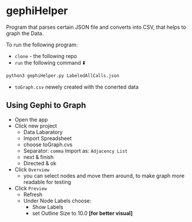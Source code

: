 # gephiHelper

Program that parses certain JSON file and converts into CSV, that helps to graph the Data.

To run the following program:
- ```clone``` - the following repo
- ```run``` the following command ⬇️
```py
python3 gephiHelper.py LabeledAllCalls.json
```
- ```toGraph.csv``` newely created with the conerted data

## Using Gephi to Graph

- Open the app
- Click new project
    - Data Labaratory
    - Import Spreadsheet
    - choose toGraph.cvs 
    - Separator: ```comma``` Import as: ```Adjacency List```
    - next & finish
    - Directed & ok
- Click ```Overview```
    - you can select nodes and move them around, to make graph more readable for testing 
- Click ```Preview```
    - Refresh
    - Under Node Labels choose:
        - Show Labels
        - set Outline Size to 10.0 __[for better visual]__

